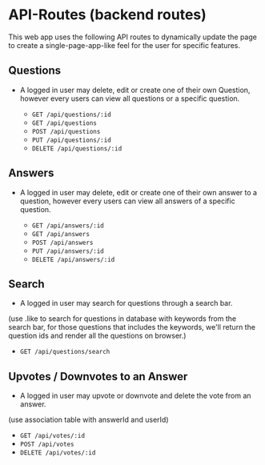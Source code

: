 # API-Routes (backend routes)

This web app uses the following API routes to dynamically update the page to create a single-page-app-like feel for the user for specific features.

## Questions

- A logged in user may delete, edit or create one of their own Question, however every users can view all questions or a specific question.

  - `GET /api/questions/:id`
  - `GET /api/questions`
  - `POST /api/questions`
  - `PUT /api/questions/:id`
  - `DELETE /api/questions/:id`

## Answers

- A logged in user may delete, edit or create one of their own answer to a question, however every users can view all answers of a specific question.

  - `GET /api/answers/:id`
  - `GET /api/answers`
  - `POST /api/answers`
  - `PUT /api/answers/:id`
  - `DELETE /api/answers/:id`

## Search

- A logged in user may search for questions through a search bar.

(use .like to search for questions in database with keywords from the search bar, for those questions that includes the keywords, we'll return the question ids and render all the questions on browser.)

- `GET /api/questions/search`

## Upvotes / Downvotes to an Answer

- A logged in user may upvote or downvote and delete the vote from an answer.

(use association table with answerId and userId)

- `GET /api/votes/:id`
- `POST /api/votes`
- `DELETE /api/votes/:id`

<!-- ## Bonus - Categories to Questions

- A logged in user can post questions in different categories

  - `GET /api/categories/:id`
  - `GET /api/categories` -->

<!-- ## Bonus - Comments to Questions and Answers

- A logged in user may comment on questions and other users answers.

  - `GET /api/answers/:id`
  - `POST /api/answers`
  - `PUT /api/answers/:id`
  - `DELETE /api/answers/:id` -->
